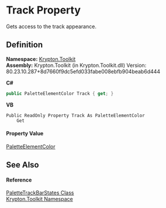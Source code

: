 # Track Property


Gets access to the track appearance.



## Definition
**Namespace:** <a href="79d2eac2-21f4-54ff-7552-b20c33c30600.md">Krypton.Toolkit</a>  
**Assembly:** Krypton.Toolkit (in Krypton.Toolkit.dll) Version: 80.23.10.287+8d7660f9dc5efd033fabe008ebfb904beab6d444

**C#**
``` C#
public PaletteElementColor Track { get; }
```
**VB**
``` VB
Public ReadOnly Property Track As PaletteElementColor
	Get
```



#### Property Value
<a href="a1ea19a2-47d9-660c-e627-8d0857a84a4e.md">PaletteElementColor</a>

## See Also


#### Reference
<a href="7b1d1214-7925-7dbd-c457-d9e593b3dccc.md">PaletteTrackBarStates Class</a>  
<a href="79d2eac2-21f4-54ff-7552-b20c33c30600.md">Krypton.Toolkit Namespace</a>  
